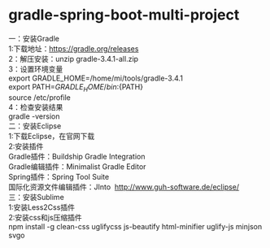 # gradle-spring-boot-multi-project<br/>
一：安装Gradle<br/>
1:下载地址：https://gradle.org/releases<br/>
2：解压安装：unzip gradle-3.4.1-all.zip<br/>
3：设置环境变量<br/>
export GRADLE_HOME=/home/mi/tools/gradle-3.4.1<br/>
export PATH=${GRADLE_HOME}/bin:${PATH}<br/>
source /etc/profile<br/>
4：检查安装结果<br/>
gradle -version<br/>
二：安装Eclipse<br/>
1:下载Eclipse，在官网下载<br/>
2:安装插件<br/>
Gradle插件：Buildship Gradle Integration<br/>
Gradle编辑插件：Minimalist Gradle Editor<br/>
Spring插件：Spring Tool Suite<br/>
国际化资源文件编辑插件：JInto  http://www.guh-software.de/eclipse/<br/>
三：安装Sublime<br/>
1:安装Less2Css插件<br/>
2:安装css和js压缩插件<br/>
npm install -g clean-css uglifycss js-beautify html-minifier uglify-js minjson svgo
